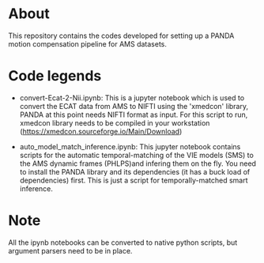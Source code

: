 # About 

This repository contains the codes developed for setting up a PANDA motion compensation pipeline for AMS datasets. 

# Code legends

- convert-Ecat-2-Nii.ipynb: This is a jupyter notebook which is used to convert the ECAT data from AMS to NIFTI using the 'xmedcon' library, PANDA at this point needs NIFTI format as input. For this script to run, xmedcon library needs to be compiled in your workstation (https://xmedcon.sourceforge.io/Main/Download)

- auto_model_match_inference.ipynb: This jupyter notebook contains scripts for the automatic temporal-matching of the VIE models (SMS) to the AMS dynamic frames (PHLPS)and infering them on the fly. You need to install the PANDA library and its dependencies (it has a buck load of dependencies) first. This is just a script for temporally-matched smart inference.



# Note 

All the ipynb notebooks can be converted to native python scripts, but argument parsers need to be in place.
